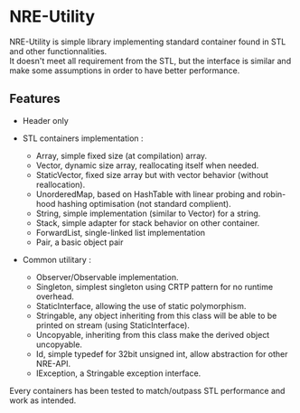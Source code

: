 # NRE-Utility
NRE-Utility is simple library implementing standard container found in STL and other functionnalities.  
It doesn't meet all requirement from the STL, but the interface is similar and make some assumptions in order to have better performance.

## Features
- Header only

- STL containers implementation :
    * Array, simple fixed size (at compilation) array.
    * Vector, dynamic size array, reallocating itself when needed.
    * StaticVector, fixed size array but with vector behavior (without reallocation).
    * UnorderedMap, based on HashTable with linear probing and robin-hood hashing optimisation (not standard complient).
    * String, simple implementation (similar to Vector) for a string.
    * Stack, simple adapter for stack behavior on other container.
    * ForwardList, single-linked list implementation
    * Pair, a basic object pair
    
- Common utilitary :
    * Observer/Observable implementation.
    * Singleton, simplest singleton using CRTP pattern for no runtime overhead.
    * StaticInterface, allowing the use of static polymorphism.
    * Stringable, any object inheriting from this class will be able to be printed on stream (using StaticInterface).
    * Uncopyable, inheriting from this class make the derived object uncopyable.
    * Id, simple typedef for 32bit unsigned int, allow abstraction for other NRE-API.
    * IException, a Stringable exception interface.
    
Every containers has been tested to match/outpass STL performance and work as intended.
  